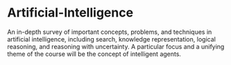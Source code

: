 # Artificial-Intelligence

An in-depth survey of important concepts, problems, and techniques in artificial intelligence, including search, knowledge representation, logical reasoning, and reasoning with uncertainty. A particular focus and a unifying theme of the course will be the concept of intelligent agents. 
